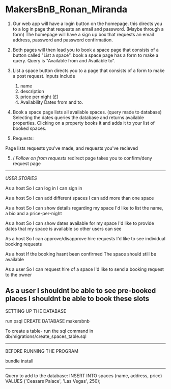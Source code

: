 # MakersBnB_Ronan_Miranda

1. Our web app will have a login button on the homepage. this directs you to a log in page that requests an email and password. (Maybe through a form)
The homepage will have a sign up box that requests an email address, password and password confirmation. 

2. Both pages will then lead you to book a space page that consists of a button called "List a space". 
book a space page has a form to make a query. Query is "Available from and Available to". 

3. List a space button directs you to a page that consists of a form to make a post request. 
    Inputs include
    1. name
    2. description
    3. price per night (£)
    4. Availability Dates from and to.

4. Book a space page lists all available spaces. (query made to database) Selecting the dates queries the database and returns available properties. 
Clicking on a property books it and adds it to your list of booked spaces.

5. Requests:

Page lists requests you've made, and requests you've recieved

5. / *Follow on from requests*
redirect page takes you to confirm/deny request page


------------------------------------------------------------------------------------------------------------
*USER STORIES*

As a host
So I can log in
I can sign in

<!-- As a host
So I can add my spaces
I can list a new space --> 

As a host
So I can add different spaces
I can add more than one space

As a host
So I can show details regarding my space
I'd like to list the name, a bio and a price-per-night

As a host
So I can show dates available for my space
I'd like to provide dates that my space is available so other
users can see

As a host
So I can approve/disapprove hire requests
I'd like to see individual booking requests

As a host
If the booking hasnt been confirmed
The space should still be available

As a user
So I can request hire of a space
I'd like to send a booking request to the owner

As a user
I shouldnt be able to see pre-booked places
I shouldnt be able to book these slots
------------------------------------------------------------------------------------------------------------

SETTING UP THE DATABASE

run psql
CREATE DATABASE makersbnb

To create a table- run the sql command in db/migrations/create_spaces_table.sql

-------------------------------

BEFORE RUNNING THE PROGRAM

bundle install

-------------------------------

Query to add to the database: INSERT INTO spaces (name, address, price) VALUES ('Ceasars Palace', 'Las Vegas', 250);
